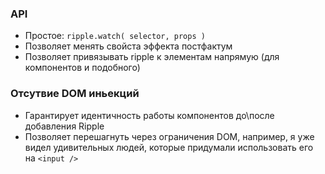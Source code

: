 ### API
 - Простое: `ripple.watch( selector, props )`
 - Позволяет менять свойста эффекта постфактум
 - Позволяет привязывать ripple к элементам напрямую (для компонентов и подобного)

### Отсутвие DOM иньекций
 - Гарантирует идентичность работы компонентов до\после добавления Ripple
 - Позволяет перешагнуть через ограничения DOM, например, я уже видел удивительных людей, которые придумали использовать его 
на `<input />`